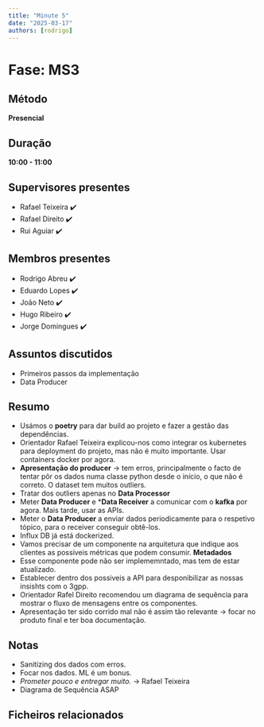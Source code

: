```yaml
---
title: "Minute 5"
date: "2025-03-17"
authors: [rodrigo]
---
```


# Fase: MS3

## Método
**Presencial**

## Duração
**10:00 - 11:00**

## Supervisores presentes
- Rafael Teixeira ✔️
- Rafael Direito ✔️
- Rui Aguiar ✔️

## Membros presentes
- Rodrigo Abreu ✔️
- Eduardo Lopes ✔️
- João Neto ✔️
- Hugo Ribeiro ✔️
- Jorge Domingues ✔️

## Assuntos discutidos
- Primeiros passos da implementação
- Data Producer

## Resumo
- Usámos o **poetry** para dar build ao projeto e fazer a gestão das dependências.
- Orientador Rafael Teixeira explicou-nos como integrar os kubernetes para deployment do projeto, mas não é muito importante. Usar containers docker por agora.
- **Apresentação do producer** -> tem erros, principalmente o facto de tentar pôr os dados numa classe python desde o início, o que não é correto. O dataset tem muitos outliers.
- Tratar dos outliers apenas no **Data Processor**
- Meter **Data Producer** e ***Data Receiver** a comunicar com o **kafka** por agora. Mais tarde, usar as APIs.
- Meter o **Data Producer** a enviar dados periodicamente para o respetivo tópico, para o receiver conseguir obtê-los.
- Influx DB já está dockerized.
- Vamos precisar de um componente na arquitetura que indique aos clientes as possiveis métricas que podem consumir. **Metadados**
- Esse componente pode não ser implememntado, mas tem de estar atualizado.
- Establecer dentro dos possiveis a API para desponibilizar as nossas insishts com o 3gpp.
- Orientador Rafel Direito recomendou um diagrama de sequência para mostrar o fluxo de mensagens entre os componentes.
- Apresentação ter sido corrido mal não é assim tão relevante -> focar no produto final e ter boa documentação.

## Notas
- Sanitizing dos dados com erros.
- Focar nos dados. ML é um bonus.
- *Prometer pouco e entregar muito.* -> Rafael Teixeira
- Diagrama de Sequência ASAP

## Ficheiros relacionados

